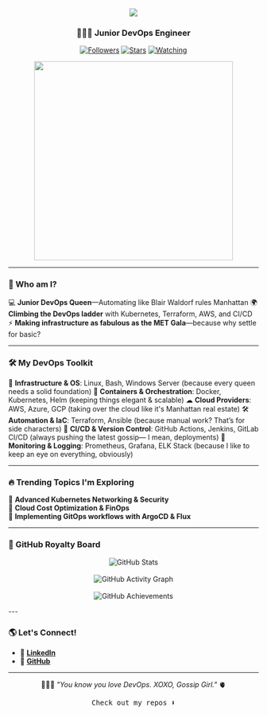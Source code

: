 <h1 align="center">
    <img src="https://readme-typing-svg.herokuapp.com/?font=Dancing+Script&size=50&color=FF1493&background=00000000&center=true&vCenter=true&width=700&height=100&duration=3000&lines=Hello,+Upper+East+Siders!+👑;Meitav+is+here,+looking+fabulous!;XOXO,+Gossip+Girl!" />
</h1>
</h1><h3 align="center">👩🏻‍💻 Junior DevOps Engineer</h3>

<p align="center">
<a href="https://github.com/meitavEini/followers"><img title="Followers" src="https://img.shields.io/github/followers/meitavEini?color=pink&style=flat-square"></a>
<a href="https://github.com/meitavEini/Stars"><img title="Stars" src="https://img.shields.io/github/stars/meitavEini?color=pink&style=flat-square"></a>
<a href="https://github.com/meitavEini/meitavEini/watchers"><img title="Watching" src="https://img.shields.io/github/watchers/meitavEini/meitavEini?label=Watchers&color=pink&style=flat-square"></a>

</p>

<p align="center">
  <img width="400" src="https://media0.giphy.com/media/v1.Y2lkPTc5MGI3NjExYzg1eDUwNGdxemhncXU1eG1nOG9kNzV1YjByc2MyNWkzeXkybzRlNCZlcD12MV9pbnRlcm5hbF9naWZfYnlfaWQmY3Q9Zw/ZUEaJDyaHNP5m/giphy.gif">
</p>

---

### 💖 Who am I?

  💻 **Junior DevOps Queen**—Automating like Blair Waldorf rules Manhattan
  🌍 **Climbing the DevOps ladder** with Kubernetes, Terraform, AWS, and CI/CD
  ⚡ **Making infrastructure as fabulous as the MET Gala**—because why settle for basic?

---

### 🛠 My DevOps Toolkit

💅 **Infrastructure & OS**: Linux, Bash, Windows Server (because every queen needs a solid foundation)
🐳 **Containers & Orchestration**: Docker, Kubernetes, Helm (keeping things elegant & scalable)
☁ **Cloud Providers**: AWS, Azure, GCP (taking over the cloud like it's Manhattan real estate)
🛠 **Automation & IaC**: Terraform, Ansible (because manual work? That’s for side characters)
🚀 **CI/CD & Version Control**: GitHub Actions, Jenkins, GitLab CI/CD (always pushing the latest gossip— I mean, deployments)
📡 **Monitoring & Logging**: Prometheus, Grafana, ELK Stack (because I like to keep an eye on everything, obviously)  

---

### 🔥 Trending Topics I'm Exploring

🔹 **Advanced Kubernetes Networking & Security**  
🔹 **Cloud Cost Optimization & FinOps**  
🔹 **Implementing GitOps workflows with ArgoCD & Flux**  

---

### 👑 GitHub Royalty Board

<p align="center">
  <img src="https://github-readme-stats.vercel.app/api?username=meitavEini&show_icons=true&theme=radical&bg_color=0D1117&title_color=FF1493&text_color=FFFFFF&icon_color=FF69B4&border_color=FF1493&hide_border=false&card_width=500&border_radius=6" alt="GitHub Stats" />
  <br><br>
  <img src="https://github-readme-activity-graph.vercel.app/graph?username=meitavEini&bg_color=0D1117&color=FF69B4&line=FF1493&point=FFFFFF&area=true&hide_border=false&border_color=FF1493&radius=4" alt="GitHub Activity Graph" />
  <br><br>
  <img src="https://github-profile-trophy.vercel.app/?username=meitavEini&theme=radical&column=6&margin-w=15&margin-h=15&no-bg=false&no-frame=false&rank=SECRET,SSS,SS,S,AAA,AA,A" alt="GitHub Achievements" />
</p>
---

### 🌎 Let's Connect!

- 💼 **[LinkedIn](https://www.linkedin.com/in/meitav-eini-959276263?utm_source=share&utm_campaign=share_via&utm_content=profile&utm_medium=ios_app)**  
- 📂 **[GitHub](https://github.com/meitavEini)**  

---
<p align="center">👩🏻‍💻 <i>"You know you love DevOps. XOXO, Gossip Girl."</i> 🫀</p>

<p align="center"><samp>Check out my repos ⬇️</samp></p>
